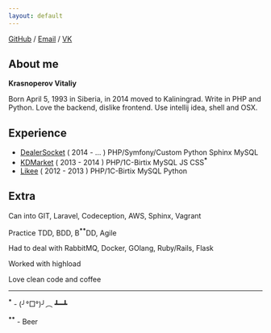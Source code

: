 ```yaml
---
layout: default
---
```


[GitHub](https://github.com/neronmoon) / [Email](mailto:alistar.neron@gmail.com) / [VK](https://vk.com/neronmoon)

## About me

**Krasnoperov Vitaliy**

Born April 5, 1993 in Siberia, in 2014 moved to Kaliningrad. Write in PHP and Python. Love the backend, dislike frontend. Use intellij idea, shell and OSX.

## Experience

- [DealerSocket](http://dealersocket.com/) ( 2014 - ... ) PHP/Symfony/Custom Python Sphinx MySQL
- [KDMarket](http://kdmarket.ru/) ( 2013 - 2014 ) PHP/1C-Birtix MySQL JS CSS<sup>**\***</sup>
- [Likee](https://likee.ru/) ( 2012 - 2013 ) PHP/1C-Birtix MySQL Python

## Extra

Can into GIT, Laravel, Codeception, AWS, Sphinx, Vagrant

Practice TDD, BDD, B<sup>**\***</sup><sup>**\***</sup>DD, Agile

Had to deal with  RabbitMQ, Docker, GOlang, Ruby/Rails, Flask

Worked with highload

Love clean code and coffee

------

<sup>**\***</sup> - (╯°□°)╯︵ ┻━┻

<sup>**\***</sup><sup>**\***</sup> - Beer
